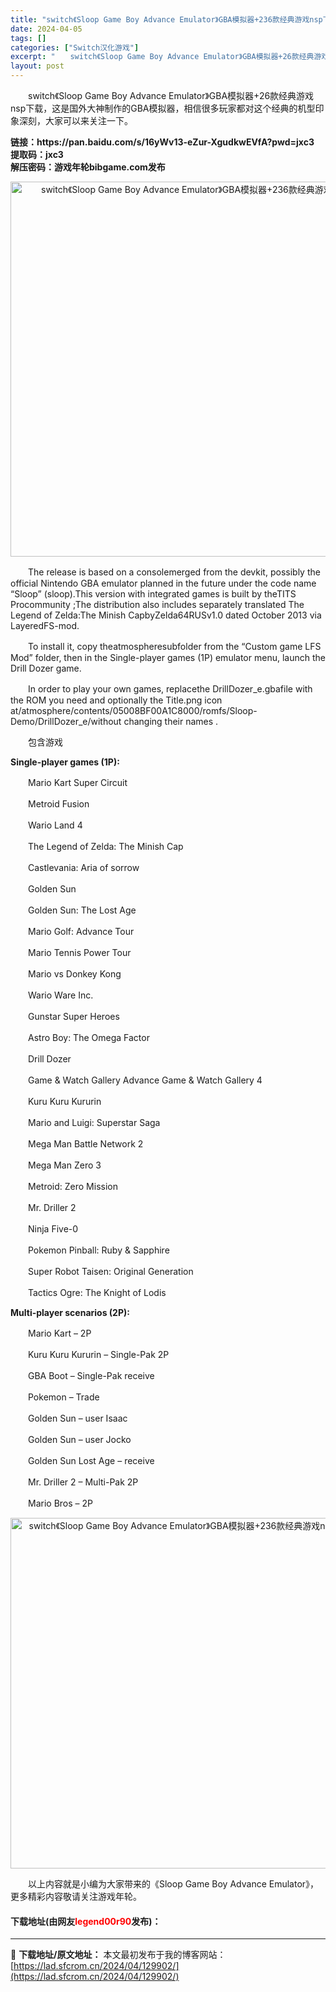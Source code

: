 ```yaml
---
title: "switch《Sloop Game Boy Advance Emulator》GBA模拟器+236款经典游戏nsp下载"
date: 2024-04-05
tags: []
categories: ["Switch汉化游戏"]
excerpt: "　　switch《Sloop Game Boy Advance Emulator》GBA模拟器+26款经典游戏nsp下载，这是国外大神制作的GBA模拟器，相信很多玩家都对这个经典的机型印象深刻，大家可以来关注一下。 链接：https://pan.baidu.com/s/16yWv13-eZur-Xg&hellip;"
layout: post
---
```


 <p>　　switch《Sloop Game Boy Advance Emulator》GBA模拟器+26款经典游戏nsp下载，这是国外大神制作的GBA模拟器，相信很多玩家都对这个经典的机型印象深刻，大家可以来关注一下。</p> <p><strong>链接：https://pan.baidu.com/s/16yWv13-eZur-XgudkwEVfA?pwd=jxc3&nbsp;<br />提取码：jxc3&nbsp;<br />解压密码：游戏年轮bibgame.com发布</strong></p> <p align="center"><img align="" border="0" src="https://lad.sfcrom.cn/wp-content/uploads/2024/04/20240404_660ed200d2c61.webp" width="600" alt="switch《Sloop Game Boy Advance Emulator》GBA模拟器+236款经典游戏nsp下载" /></p> <p>　　The release is based on a consolemerged from the devkit, possibly the official Nintendo GBA emulator planned in the future under the code name &ldquo;Sloop&rdquo; (sloop).This version with integrated games is built by theTITS Procommunity ;The distribution also includes separately translated The Legend of Zelda:The Minish CapbyZelda64RUSv1.0 dated October 2013 via LayeredFS-mod.</p> <p>　　To install it, copy theatmospheresubfolder from the &ldquo;Custom game LFS Mod&rdquo; folder, then in the Single-player games (1P) emulator menu, launch the Drill Dozer game.</p> <p>　　In order to play your own games, replacethe DrillDozer_e.gbafile with the ROM you need and optionally the Title.png icon at/atmosphere/contents/05008BF00A1C8000/romfs/Sloop-Demo/DrillDozer_e/without changing their names .</p> <p>　　包含游戏</p> <p><strong>Single-player games (1P):</strong></p> <p>　　Mario Kart Super Circuit</p> <p>　　Metroid Fusion</p> <p>　　Wario Land 4</p> <p>　　The Legend of Zelda: The Minish Cap</p> <p>　　Castlevania: Aria of sorrow</p> <p>　　Golden Sun</p> <p>　　Golden Sun: The Lost Age</p> <p>　　Mario Golf: Advance Tour</p> <p>　　Mario Tennis Power Tour</p> <p>　　Mario vs Donkey Kong</p> <p>　　Wario Ware Inc.</p> <p>　　Gunstar Super Heroes</p> <p>　　Astro Boy: The Omega Factor</p> <p>　　Drill Dozer</p> <p>　　Game &amp; Watch Gallery Advance Game &amp; Watch Gallery 4</p> <p>　　Kuru Kuru Kururin</p> <p>　　Mario and Luigi: Superstar Saga</p> <p>　　Mega Man Battle Network 2</p> <p>　　Mega Man Zero 3</p> <p>　　Metroid: Zero Mission</p> <p>　　Mr. Driller 2</p> <p>　　Ninja Five-0</p> <p>　　Pokemon Pinball: Ruby &amp; Sapphire</p> <p>　　Super Robot Taisen: Original Generation</p> <p>　　Tactics Ogre: The Knight of Lodis</p> <p><strong>Multi-player scenarios (2P):</strong></p> <p>　　Mario Kart &ndash; 2P</p> <p>　　Kuru Kuru Kururin &ndash; Single-Pak 2P</p> <p>　　GBA Boot &ndash; Single-Pak receive</p> <p>　　Pokemon &ndash; Trade</p> <p>　　Golden Sun &ndash; user Isaac</p> <p>　　Golden Sun &ndash; user Jocko</p> <p>　　Golden Sun Lost Age &ndash; receive</p> <p>　　Mr. Driller 2 &ndash; Multi-Pak 2P</p> <p>　　Mario Bros &ndash; 2P</p> <p align="center"><img align="" border="0" src="https://lad.sfcrom.cn/wp-content/uploads/2024/04/20240404_660ed201241c6.webp" width="561" alt="switch《Sloop Game Boy Advance Emulator》GBA模拟器+236款经典游戏nsp下载" /></p> <p>　　以上内容就是小编为大家带来的《Sloop Game Boy Advance Emulator》，更多精彩内容敬请关注游戏年轮。</p> <p><h4>下载地址(由网友<font color="red">legend00r90</font>发布)：</h4></p> 

---
📖 **下载地址/原文地址：** 本文最初发布于我的博客网站：[https://lad.sfcrom.cn/2024/04/129902/](https://lad.sfcrom.cn/2024/04/129902/)
